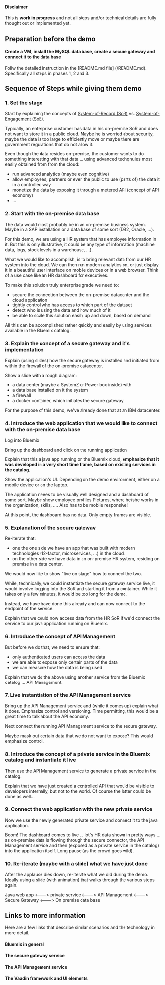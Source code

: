 #### Disclaimer

This is **work in progress** and not all steps and/or technical details are fully thought out or implemented yet.

## Preparation before the demo

#### Create a VM, install the MySQL data base, create a secure gateway and connect it to the data base

Follw the detailed instruction in the [README.md file] (/README.md). Specifically all steps in phases 1, 2 and 3.



## Sequence of Steps while giving them demo

### 1. Set the stage

Start by explaining the concepts of [System-of-Record (SoR)](https://en.wikipedia.org/wiki/System_of_record) vs. [System-of-Engagement (SoE)](https://en.wikipedia.org/wiki/Systems_of_Engagement).

Typically, an enterprise customer has data in his on-premise SoR and does not want to store it in a public cloud. Maybe he is worried about security, maybe the data is too large to efficiently move or maybe there are government regulations that do not allow it.

Even though the data resides on-premise, the customer wants to do something interesting with that data ... using advanced techqnuies most easily obtained from from the cloud:

- run advanced analytics (maybe even cognitive)
- allow employees, partners or even the public to use (parts of) the data it in a controlled way
- monetize the data by exposing it through a metered API (concept of API economy)
- ...

### 2. Start with the on-premise data base

The data would most probably be in an on-premise business system. Maybe in a SAP installation or a data base of some sort (DB2, Oracle, ...).

For this demo, we are using a HR system that has employee information in it. But this is only illustrative, it could be any type of information (machine data, logs, stock levels in a warehouse, ...).

What we would like to accomplish, is to bring relevant data from our HR system into the cloud. We can then run modern analytics on, or just display it in a beautiful user interface on mobile devices or in a web browser. Think of a use case like an HR dashboard for executives.

To make this solution truly enterprise grade we need to:

- secure the connection between the on-premise datacenter and the cloud application
- tightly control who has access to which part of the dataset
- detect who is using the data and how much of it
- be able to scale this solution easily up and down, based on demand

All this can be accomplished rather quickly and easily by using services available in the Bluemix catalog.

### 3. Explain the concept of a secure gateway and it's implementation

Explain (using slides) how the secure gateway is installed and initiated from within the firewall of the on-premise datacenter.

Show a slide with a rough diagram:

- a data center (maybe a SystemZ or Power box inside) with
- a data base installed on it the system
- a firewall
- a docker container, which initiates the secure gateway

For the purpose of this demo, we've already done that at an IBM datacenter.

### 4. Introduce the web application that we would like to connect with the on-premise data base

Log into Bluemix

Bring up the dashboard and click on the running application

Explain that this a java app running on the Bluemix cloud, **emphasize that it was developed in a very short time frame, based on existing services in the catalog**.

Show the application's UI. Depending on the demo environment, either on a mobile device or on the laptop.

The application neees to be visually well designed and a dashboard of some sort. Maybe show employee profiles Pictures, where he/she works in the organization, skills, .... Also has to be mobile responsive!

At this point, the dashboard has no data. Only empty frames are visible.


### 5. Explanation of the secure gateway

Re-iterate that:

- one the one side we have an app that was built with modern technologies (12-factor, microservices, ...) in the cloud.
- on the other side we have data in an on-premise HR system, residing on premise in a data center.

We would now like to show "live on stage" how to connect the two.

While, technically, we could instantiate the secure gateway service live, it would involve logging into the SoR and starting it from a container. While it takes only a few minutes, it would be too long for the demo.

Instead, we have have done this already and can now connect to the endpoint of the service.

Explain that we could now access data from the HR SoR if we'd connect the service to our java application running on Bluemix.

### 6. Introduce the concept of API Management

But before we do that, we need to ensure that:

- only authenticated users can access the data
- we are able to expose only certain parts of the data
- we can measure how the data is being used

Explain that we do the above using another service from the Bluemix catalog ... API Management.

### 7. Live instantiation of the API Management service

Bring up the API Management service and (while it comes up) explain what it does. Emphasize control and versioning. Time permitting, this would be a great time to talk about the API economy.

Next connect the running API Management service to the secure gateway.

Maybe mask out certain data that we do not want to expose? This would emphasize control.

### 8. Introduce the concept of a private service in the Bluemix catalog and instantiate it live

Then use the API Management service to generate a private service in the catalog.

Explain that we have just created a controlled API that would be visible to developers internally, but not to the world. Of course the latter could be done as well...

### 9. Connect the web application with the new private service

Now we use the newly generated private service and connect it to the java application.

Boom! The dashboard comes to live ... lot's HR data shown in pretty ways ... as on-premise data is flowing through the secure connector, the API Management service and then (exposed as a private service in the catalog) into the application itself. Long pause (as the crowd goes wild).

### 10. Re-iterate (maybe with a slide) what we have just done

After the applause dies down, re-iterate what we did during the demo. Ideally using a slide (with animation) that walks through the various steps again.

Java web app <---> private service <---> API Management <---> Secure Gateway <---> On premise data base

## Links to more information

Here are a few links that describe similar scenarios and the technology in more detail.

#### Bluemix in general


#### The secure gateway service


#### The API Management service


#### The Vaadin framework and UI elements
